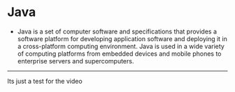 # Java



- Java is a set of computer software and specifications that provides a software platform for developing application software and deploying it in a cross-platform computing environment. Java is used in a wide variety of computing platforms from embedded devices and mobile phones to enterprise servers and supercomputers.
---
Its just a test for the video
